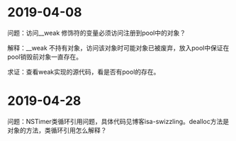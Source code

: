 # 2019-04-08

问题：访问__weak 修饰符的变量必须访问注册到pool中的对象？

解释：__weak 不持有对象，访问该对象时可能对象已被废弃，放入pool中保证在pool销毁前对象一直存在。

求证：查看weak实现的源代码，看是否有pool的存在。

# 2019-04-28

问题：NSTimer类循环引用问题，具体代码见博客isa-swizzling。dealloc方法是对象的方法，类循环引用怎么解释？
